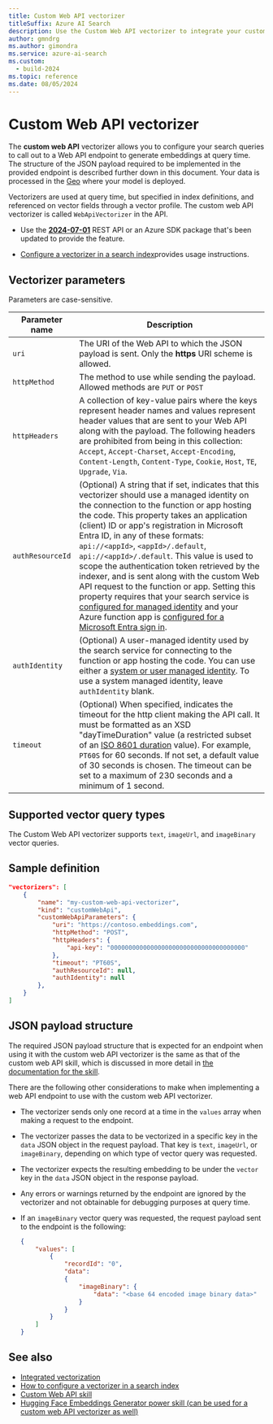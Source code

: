```yaml
---
title: Custom Web API vectorizer
titleSuffix: Azure AI Search
description: Use the Custom Web API vectorizer to integrate your custom code for generating embeddings at query time.
author: gmndrg
ms.author: gimondra
ms.service: azure-ai-search
ms.custom:
  - build-2024
ms.topic: reference
ms.date: 08/05/2024
---
```


# Custom Web API vectorizer

The **custom web API** vectorizer allows you to configure your search queries to call out to a Web API endpoint to generate embeddings at query time. The structure of the JSON payload required to be implemented in the provided endpoint is described further down in this document. Your data is processed in the [Geo](https://azure.microsoft.com/explore/global-infrastructure/data-residency/) where your model is deployed. 

Vectorizers are used at query time, but specified in index definitions, and referenced on vector fields through a vector profile. The custom web API vectorizer is called `WebApiVectorizer` in the API. 

+ Use the [**2024-07-01**](/rest/api/searchservice/indexes/create) REST API or an Azure SDK package that's been updated to provide the feature.

+ [Configure a vectorizer in a search index](vector-search-how-to-configure-vectorizer.md)provides usage instructions.

## Vectorizer parameters

Parameters are case-sensitive.

| Parameter name	 | Description |
|--------------------|-------------|
| `uri` | The URI of the Web API to which the JSON payload is sent. Only the **https** URI scheme is allowed. |
| `httpMethod` | The method to use while sending the payload. Allowed methods are `PUT` or `POST` |
| `httpHeaders` | A collection of key-value pairs where the keys represent header names and values represent header values that are sent to your Web API along with the payload. The following headers are prohibited from being in this collection:  `Accept`, `Accept-Charset`, `Accept-Encoding`, `Content-Length`, `Content-Type`, `Cookie`, `Host`, `TE`, `Upgrade`, `Via`. |
| `authResourceId` | (Optional) A string that if set, indicates that this vectorizer should use a managed identity on the connection to the function or app hosting the code. This property takes an application (client) ID or app's registration in Microsoft Entra ID, in any of these formats: `api://<appId>`, `<appId>/.default`, `api://<appId>/.default`. This value is used to scope the authentication token retrieved by the indexer, and is sent along with the custom Web API request to the function or app. Setting this property requires that your search service is [configured for managed identity](search-how-to-managed-identities.md) and your Azure function app is [configured for a Microsoft Entra sign in](/azure/app-service/configure-authentication-provider-aad). |
| `authIdentity`   | (Optional) A user-managed identity used by the search service for connecting to the function or app hosting the code. You can use either a [system or user managed identity](search-how-to-managed-identities.md). To use a system managed identity, leave `authIdentity` blank. |
| `timeout` | (Optional) When specified, indicates the timeout for the http client making the API call. It must be formatted as an XSD "dayTimeDuration" value (a restricted subset of an [ISO 8601 duration](https://www.w3.org/TR/xmlschema11-2/#dayTimeDuration) value). For example, `PT60S` for 60 seconds. If not set, a default value of 30 seconds is chosen. The timeout can be set to a maximum of 230 seconds and a minimum of 1 second. |

## Supported vector query types

The Custom Web API vectorizer supports `text`, `imageUrl`, and `imageBinary` vector queries.

## Sample definition

```json
"vectorizers": [
    {
        "name": "my-custom-web-api-vectorizer",
        "kind": "customWebApi",
        "customWebApiParameters": {
            "uri": "https://contoso.embeddings.com",
            "httpMethod": "POST",
            "httpHeaders": {
                "api-key": "0000000000000000000000000000000000000"
            },
            "timeout": "PT60S",
            "authResourceId": null,
            "authIdentity": null
        },
    }
]
```

## JSON payload structure

The required JSON payload structure that is expected for an endpoint when using it with the custom web API vectorizer is the same as that of the custom web API skill, which is discussed in more detail in [the documentation for the skill](cognitive-search-custom-skill-web-api.md#sample-input-json-structure).

There are the following other considerations to make when implementing a web API endpoint to use with the custom web API vectorizer.

+ The vectorizer sends only one record at a time in the `values` array when making a request to the endpoint.
+ The vectorizer passes the data to be vectorized in a specific key in the `data` JSON object in the request payload. That key is `text`, `imageUrl`, or `imageBinary`, depending on which type of vector query was requested.
+ The vectorizer expects the resulting embedding to be under the `vector` key in the `data` JSON object in the response payload.
+ Any errors or warnings returned by the endpoint are ignored by the vectorizer and not obtainable for debugging purposes at query time.
+ If an `imageBinary` vector query was requested, the request payload sent to the endpoint is the following:

    ```json
    {
        "values": [
            {
                "recordId": "0",
                "data":
                {
                    "imageBinary": {
                        "data": "<base 64 encoded image binary data>"
                    }
                }
            }
        ]
    }
    ```

## See also

+ [Integrated vectorization](vector-search-integrated-vectorization.md)
+ [How to configure a vectorizer in a search index](vector-search-how-to-configure-vectorizer.md)
+ [Custom Web API skill](cognitive-search-custom-skill-web-api.md)
+ [Hugging Face Embeddings Generator power skill (can be used for a custom web API vectorizer as well)](https://github.com/Azure-Samples/azure-search-power-skills/tree/main/Vector/EmbeddingGenerator)
